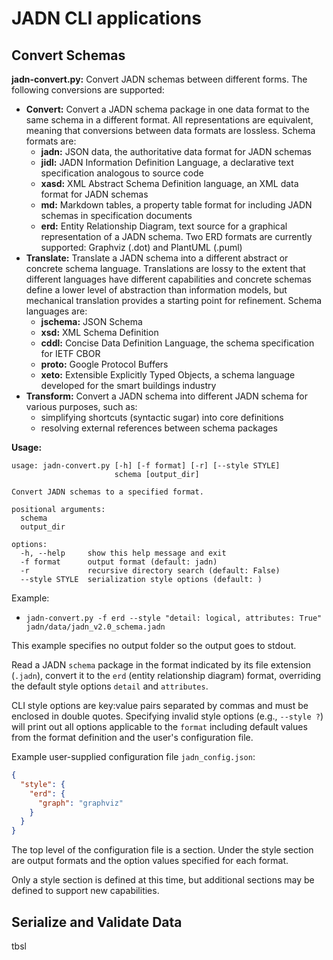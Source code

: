 # JADN CLI applications

## Convert Schemas
**jadn-convert.py:** Convert JADN schemas between different forms. The following conversions are supported:
* **Convert:** Convert a JADN schema package in one data format to the same schema in a different format.
All representations are equivalent, meaning that conversions between data formats are lossless.
Schema formats are:
    * **jadn:** JSON data, the authoritative data format for JADN schemas
    * **jidl:** JADN Information Definition Language, a declarative text specification analogous to source code
    * **xasd:** XML Abstract Schema Definition language, an XML data format for JADN schemas
    * **md:** Markdown tables, a property table format for including JADN schemas in specification documents
    * **erd:** Entity Relationship Diagram, text source for a graphical representation of a JADN schema.
    Two ERD formats are currently supported: Graphviz (.dot) and PlantUML (.puml)
* **Translate:** Translate a JADN schema into a different abstract or concrete schema language. Translations
are lossy to the extent that different languages have different capabilities and concrete schemas define
a lower level of abstraction than information models,
but mechanical translation provides a starting point for refinement.
Schema languages are:
    * **jschema:** JSON Schema
    * **xsd:** XML Schema Definition
    * **cddl:** Concise Data Definition Language, the schema specification for IETF CBOR
    * **proto:** Google Protocol Buffers
    * **xeto:** Extensible Explicitly Typed Objects, a schema language developed for the smart buildings industry
* **Transform:** Convert a JADN schema into different JADN schema for various purposes, such as:
    * simplifying shortcuts (syntactic sugar) into core definitions 
    * resolving external references between schema packages

**Usage:**
```
usage: jadn-convert.py [-h] [-f format] [-r] [--style STYLE]
                       schema [output_dir]

Convert JADN schemas to a specified format.

positional arguments:
  schema
  output_dir

options:
  -h, --help     show this help message and exit
  -f format      output format (default: jadn)
  -r             recursive directory search (default: False)
  --style STYLE  serialization style options (default: )
```
Example:
* `jadn-convert.py -f erd --style "detail: logical, attributes: True" jadn/data/jadn_v2.0_schema.jadn`

This example specifies no output folder so the output goes to stdout.

Read a JADN `schema` package in the format indicated by its file extension (`.jadn`), convert it to the `erd`
(entity relationship diagram) format, overriding the default style options `detail` and `attributes`.

CLI style options are key:value pairs separated by commas and must be enclosed in double quotes.
Specifying invalid style options (e.g., `--style ?`) will print out all options applicable to the
`format` including default values from the format definition and the user's configuration file.

Example user-supplied configuration file `jadn_config.json`:
```json
{
  "style": {
    "erd": {
      "graph": "graphviz"
    }
  }
}
```
The top level of the configuration file is a section.
Under the style section are output formats and the option values specified for each format.

Only a style section is defined at this time, but additional sections may be defined to support new capabilities.

## Serialize and Validate Data
tbsl